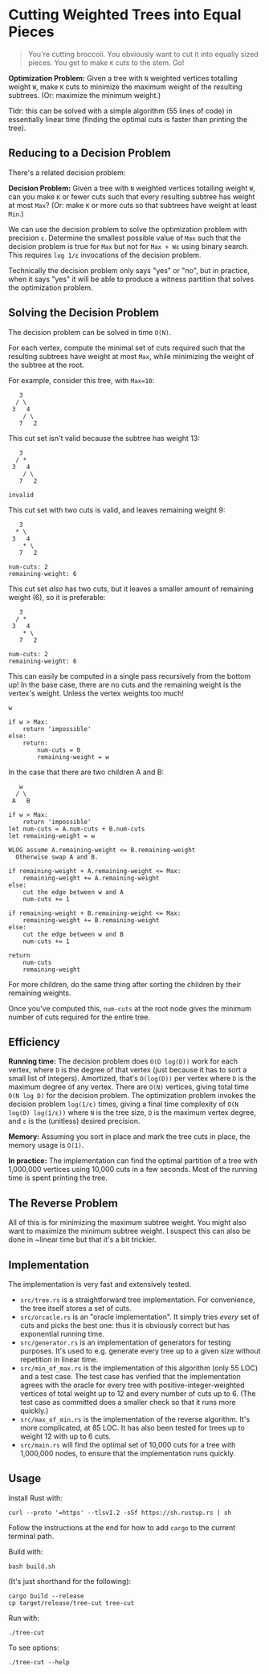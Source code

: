 # Cutting Weighted Trees into Equal Pieces

> You're cutting broccoli. You obviously want to cut it into equally sized
> pieces. You get to make `K` cuts to the stem. Go!

**Optimization Problem:** Given a tree with `N` weighted vertices totalling
weight `W`, make `K` cuts to minimize the maximum weight of the resulting
subtrees. (Or: maximize the minimum weight.)

Tldr: this can be solved with a simple algorithm (55 lines of code) in
essentially linear time (finding the optimal cuts is faster than printing the
tree).

## Reducing to a Decision Problem

There's a related decision problem:

**Decision Problem:** Given a tree with `N` weighted vertices totalling weight
`W`, can you make `K` or fewer cuts such that every resulting subtree has weight
at most `Max`? (Or: make `K` or more cuts so that subtrees have weight at least
`Min`.)

We can use the decision problem to solve the optimization problem with precision
`ε`. Determine the smallest possible value of `Max` such that the decision
problem is true for `Max` but not for `Max + Wε` using binary search. This
requires `log 1/ε` invocations of the decision problem.

Technically the decision problem only says "yes" or "no", but in practice, when
it says "yes" it will be able to produce a witness partition that solves the
optimization problem.


## Solving the Decision Problem

The decision problem can be solved in time `O(N)`.

For each vertex, compute the minimal set of cuts required such that the
resulting subtrees have weight at most `Max`, while minimizing the weight of the
subtree at the root.

For example, consider this tree, with `Max=10`:

       3
      / \
     3   4
        / \
       7   2

This cut set isn't valid because the subtree has weight 13:

       3
      / *
     3   4
        / \
       7   2

    invalid

This cut set with two cuts is valid, and leaves remaining weight 9:

       3
      * \
     3   4
        * \
       7   2

    num-cuts: 2
    remaining-weight: 6

This cut set _also_ has two cuts, but it leaves a smaller amount of remaining
weight (6), so it is preferable:

       3
      / *
     3   4
        * \
       7   2
    
    num-cuts: 2
    remaining-weight: 6

This can easily be computed in a single pass recursively from the bottom up! In
the base case, there are no cuts and the remaining weight is the vertex's
weight. Unless the vertex weights too much!

    w

    if w > Max:
        return 'impossible'
    else:
        return:
            num-cuts = 0
            remaining-weight = w

In the case that there are two children A and B:

       w
      / \
     A   B

    if w > Max:
        return 'impossible'
    let num-cuts = A.num-cuts + B.num-cuts
    let remaining-weight = w

    WLOG assume A.remaining-weight <= B.remaining-weight
      Otherwise swap A and B.

    if remaining-weight + A.remaining-weight <= Max:
        remaining-weight += A.remaining-weight
    else:
        cut the edge between w and A
        num-cuts += 1

    if remaining-weight + B.remaining-weight <= Max:
        remaining-weight += B.remaining-weight
    else:
        cut the edge between w and B
        num-cuts += 1

    return
        num-cuts
        remaining-weight

For more children, do the same thing after sorting the children by their
remaining weights.

Once you've computed this, `num-cuts` at the root node gives the minimum number
of cuts required for the entire tree.

## Efficiency

**Running time:** The decision problem does `O(D log(D))` work for each vertex,
where `D` is the degree of that vertex (just because it has to sort a small list
of integers). Amortized, that's `O(log(D))` per vertex where `D` is the maximum
degree of any vertex. There are `O(N)` vertices, giving total time `O(N log D)`
for the decision problem. The optimization problem invokes the decision problem
`log(1/ε)` times, giving a final time complexity of `O(N log(D) log(1/ε))`
where `N` is the tree size, `D` is the maximum vertex degree, and `ε` is the
(unitless) desired precision.

**Memory:** Assuming you sort in place and mark the tree cuts in place, the
memory usage is `O(1)`.

**In practice:** The implementation can find the optimal partition of a tree
with 1,000,000 vertices using 10,000 cuts in a few seconds. Most of the running
time is spent printing the tree.

## The Reverse Problem

All of this is for minimizing the maximum subtree weight. You might also want to
maximize the minimum subtree weight. I suspect this can also be done in ~linear
time but that it's a bit trickier.

## Implementation

The implementation is very fast and extensively tested.

- `src/tree.rs` is a straightforward tree implementation. For convenience, the
  tree itself stores a set of cuts.
- `src/orcacle.rs` is an "oracle implementation". It simply tries _every_ set of
  cuts and picks the best one: thus it is obviously correct but has exponential
  running time.
- `src/generator.rs` is an implementation of generators for testing purposes.
  It's used to e.g. generate every tree up to a given size without repetition in
  linear time.
- `src/min_of_max.rs` is the implementation of this algorithm (only 55 LOC)
  and a test case. The test case has verified that the implementation agrees
  with the oracle for every tree with positive-integer-weighted vertices of
  total weight up to 12 and every number of cuts up to 6. (The test case as
  committed does a smaller check so that it runs more quickly.)
- `src/max_of_min.rs` is the implementation of the reverse algorithm. It's more
  complicated, at 85 LOC. It has also been tested for trees up to weight 12 with
  up to 6 cuts.
- `src/main.rs` will find the optimal set of 10,000 cuts for a tree with 1,000,000
  nodes, to ensure that the implementation runs quickly.

## Usage

Install Rust with:

    curl --proto '=https' --tlsv1.2 -sSf https://sh.rustup.rs | sh

Follow the instructions at the end for how to add `cargo` to the current
terminal path.

Build with:

    bash build.sh

(It's just shorthand for the following):

    cargo build --release
    cp target/release/tree-cut tree-cut

Run with:

    ./tree-cut

To see options:

    ./tree-cut --help
